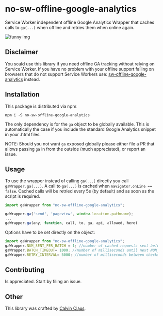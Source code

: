 # no-sw-offline-google-analytics
Service Worker independent offline Google Analytics Wrapper that caches calls to `ga(...)` when offline and retries them when online again.


![funny img](http://i.giphy.com/10jJopkIyx8aGs.gif)

## Disclaimer

You sould use this library if you need offline GA tracking without relying on Service Worker. If you have no problem with your offline support failing on browsers that do not support Service Workers use: <a href="https://www.npmjs.com/package/sw-offline-google-analytics">sw-offline-google-analytics</a> instead.

## Installation

This package is distributed via npm:

```
npm i -S no-sw-offline-google-analytics
```
The only dependency is for the `ga` object to be globally available. This is automatically the case if you include the standard Google Analytics snippet in your .html files. 

NOTE:
Should you not want `ga` exposed globally please either file a PR that allows passing `ga` in from the outside (much appreciated), or report an issue.


## Usage

To use the wrapper instead of calling `ga(...)` directly you call `gaWrapper.ga(...)`. 
A call to `ga(...)` is cached when `navigator.onLine == false`.
Cached calls will be retried every 5s (by default) and as soon as the script is required. 

```javascript
import gaWrapper from "no-sw-offline-google-analytics";

gaWrapper.ga('send', 'pageview', window.location.pathname);
...
gaWrapper.ga(any, function, call, to, ga, api, allowed, here)

```

Options have to be set directly on the object:
```javascript
import gaWrapper from "no-sw-offline-google-analytics";
gaWrapper.NUM_SENT_PER_BATCH = 1; //number of cached requests sent before waiting BATCH_TIMEOUT.
gaWrapper.BATCH_TIMEOUT= 1000; //number of milliseconds until next NUM_SENT_PER_BATCH cached calles are retried.
gaWrapper.RETRY_INTERVAL= 5000; //number of milliseconds between checks if navigator.onLine == true again.
```


## Contributing

Is appreciated. Start by filing an issue. 

## Other
This library was crafted by [Calvin Claus](https://twitter.com/calvin_claus).
